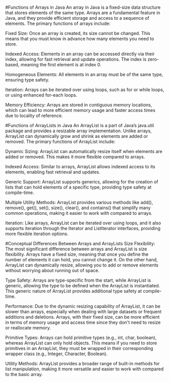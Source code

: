 #Functions of Arrays in Java
An array in Java is a fixed-size data structure that stores elements of the same type. Arrays are a fundamental feature in Java, and they provide efficient storage and access to a sequence of elements. The primary functions of arrays include:

Fixed Size: Once an array is created, its size cannot be changed. This means that you must know in advance how many elements you need to store.

Indexed Access: Elements in an array can be accessed directly via their index, allowing for fast retrieval and update operations. The index is zero-based, meaning the first element is at index 0.

Homogeneous Elements: All elements in an array must be of the same type, ensuring type safety.

Iteration: Arrays can be iterated over using loops, such as for or while loops, or using enhanced for-each loops.

Memory Efficiency: Arrays are stored in contiguous memory locations, which can lead to more efficient memory usage and faster access times due to locality of reference.

#Functions of ArrayLists in Java
An ArrayList is a part of Java’s java.util package and provides a resizable array implementation. Unlike arrays, ArrayList can dynamically grow and shrink as elements are added or removed. The primary functions of ArrayList include:

Dynamic Sizing: ArrayList can automatically resize itself when elements are added or removed. This makes it more flexible compared to arrays.

Indexed Access: Similar to arrays, ArrayList allows indexed access to its elements, enabling fast retrieval and updates.

Generic Support: ArrayList supports generics, allowing for the creation of lists that can hold elements of a specific type, providing type safety at compile-time.

Multiple Utility Methods: ArrayList provides various methods like add(), remove(), get(), set(), size(), clear(), and contains() that simplify many common operations, making it easier to work with compared to arrays.

Iteration: Like arrays, ArrayList can be iterated over using loops, and it also supports iteration through the Iterator and ListIterator interfaces, providing more flexible iteration options.

#Conceptual Differences Between Arrays and ArrayLists
Size Flexibility: The most significant difference between arrays and ArrayList is size flexibility. Arrays have a fixed size, meaning that once you define the number of elements it can hold, you cannot change it. On the other hand, ArrayList can dynamically resize, allowing you to add or remove elements without worrying about running out of space.

Type Safety: Arrays are type-specific from the start, while ArrayList is generic, allowing the type to be defined when the ArrayList is instantiated. This generic nature of ArrayList provides additional type safety at compile-time.

Performance: Due to the dynamic resizing capability of ArrayList, it can be slower than arrays, especially when dealing with large datasets or frequent additions and deletions. Arrays, with their fixed size, can be more efficient in terms of memory usage and access time since they don't need to resize or reallocate memory.

Primitive Types: Arrays can hold primitive types (e.g., int, char, boolean), whereas ArrayList can only hold objects. This means if you need to store primitives in an ArrayList, they must be wrapped in their corresponding wrapper class (e.g., Integer, Character, Boolean).

Utility Methods: ArrayList provides a broader range of built-in methods for list manipulation, making it more versatile and easier to work with compared to the basic array.
